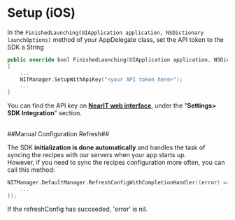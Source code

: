 # Setup (iOS) #

In the `FinishedLaunching(UIApplication application, NSDictionary launchOptions)` method of your AppDelegate class, set the API token to the SDK a String


```swift
public override bool FinishedLaunching(UIApplication application, NSDictionary launchOptions)
{
    ...
    NITManager.SetupWithApiKey("<your API token here>");
    ...
}
```

You can find the API key on <a href="https://go.nearit.com/" target="_blank">**NearIT web interface**</a>, under the "**Settings> SDK Integration**" section.

<br>
##Manual Configuration Refresh##

The SDK **initialization is done automatically** and handles the task of syncing the recipes with our servers when your app starts up.
<br>However, if you need to sync the recipes configuration more often, you can call this method:

```swift
NITManager.DefaultManager.RefreshConfigWithCompletionHandler((error) => {
    ...                
});
```

If the refreshConfig has succeeded, 'error' is nil.
